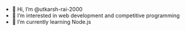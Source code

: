 - 👋 Hi, I’m @utkarsh-rai-2000
- 👀 I’m interested in web development and competitive programming
- 🌱 I’m currently learning Node.js
<!---
utkarsh-rai-2000/utkarsh-rai-2000 is a ✨ special ✨ repository because its `README.md` (this file) appears on your GitHub profile.
You can click the Preview link to take a look at your changes.
--->
